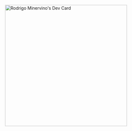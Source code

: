<a href="https://app.daily.dev/rminervino"><img src="https://api.daily.dev/devcards/5e9fd8411bac4c61a4be481cb2269a0d.png?r=q9h" width="400" alt="Rodrigo Minervino's Dev Card"/></a>
